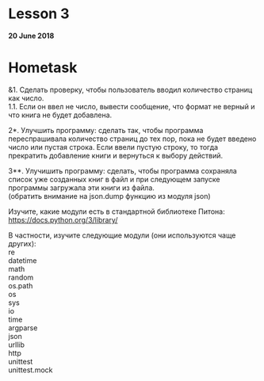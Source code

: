 # Lesson 3
**20 June 2018**

# Hometask
&1. Сделать проверку, чтобы пользователь вводил количество страниц как число.   
1.1. Если он ввел не чиcло, вывести сообщение, что формат не верный и что книга не будет добавлена.

2*. Улучшить программу: сделать так, чтобы программа переспрашивала количество страниц до тех пор, 
пока не будет введено число или пустая строка. Если ввели пустую строку, то тогда прекратить добавление 
книги и вернуться к выбору действий.

3**. Улучишить программу: сделать, чтобы программа сохраняла список уже созданных книг в файл и 
при следующем запуске программы загружала эти книги из файла.   
(обратить внимание на json.dump функцию из модуля json)

Изучите, какие модули есть в стандартной библиотеке Питона:
https://docs.python.org/3/library/

В частности, изучите следующие модули (они используются чаще других):  
re  
datetime  
math  
random  
os.path  
os  
sys  
io  
time  
argparse  
json  
urllib  
http  
unittest  
unittest.mock  